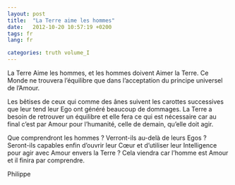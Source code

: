 ```yaml
---
layout: post
title:  "La Terre aime les hommes"
date:   2012-10-20 10:57:19 +0200
tags: fr
lang: fr

categories: truth volume_I
---
```

La Terre Aime les hommes, et les hommes doivent Aimer la Terre. Ce Monde ne trouvera l’équilibre que dans l’acceptation du principe universel de l’Amour.

Les bêtises de ceux qui comme des ânes suivent les carottes successives que leur tend leur Ego ont généré beaucoup de dommages. La Terre a besoin de retrouver un équilibre et elle fera ce qui est nécessaire car au final c’est par Amour pour l’humanité, celle de demain, qu’elle doit agir.

Que comprendront les hommes ? Verront-ils au-delà de leurs Egos ? Seront-ils capables enfin d’ouvrir leur Cœur et d’utiliser leur Intelligence pour agir avec Amour envers la Terre ? Cela viendra car l’homme est Amour et il finira par comprendre.

Philippe

<!-- 
Ce(tte) œuvre est mise à disposition selon les termes de la Licence Creative Commons Attribution - Pas d’Utilisation Commerciale 4.0 International.
-->
